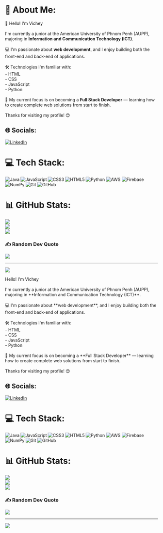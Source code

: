 # 💫 About Me:
👋 Hello! I'm Vichey<br><br>I'm currently a junior at the American University of Phnom Penh (AUPP), majoring in **Information and Communication Technology (ICT)**.  <br><br>💻 I'm passionate about **web development**, and I enjoy building both the front-end and back-end of applications.  <br><br>🛠️ Technologies I'm familiar with:<br>- HTML<br>- CSS<br>- JavaScript<br>- Python<br><br>🌱 My current focus is on becoming a **Full Stack Developer** — learning how to create complete web solutions from start to finish.<br><br>Thanks for visiting my profile! 😊<br>


## 🌐 Socials:
[![LinkedIn](https://img.shields.io/badge/LinkedIn-%230077B5.svg?logo=linkedin&logoColor=white)](https://linkedin.com/in/https://www.linkedin.com/in/sovichey-rim-78b820363/) 

# 💻 Tech Stack:
![Java](https://img.shields.io/badge/java-%23ED8B00.svg?style=for-the-badge&logo=openjdk&logoColor=white) ![JavaScript](https://img.shields.io/badge/javascript-%23323330.svg?style=for-the-badge&logo=javascript&logoColor=%23F7DF1E) ![CSS3](https://img.shields.io/badge/css3-%231572B6.svg?style=for-the-badge&logo=css3&logoColor=white) ![HTML5](https://img.shields.io/badge/html5-%23E34F26.svg?style=for-the-badge&logo=html5&logoColor=white) ![Python](https://img.shields.io/badge/python-3670A0?style=for-the-badge&logo=python&logoColor=ffdd54) ![AWS](https://img.shields.io/badge/AWS-%23FF9900.svg?style=for-the-badge&logo=amazon-aws&logoColor=white) ![Firebase](https://img.shields.io/badge/firebase-%23039BE5.svg?style=for-the-badge&logo=firebase) ![NumPy](https://img.shields.io/badge/numpy-%23013243.svg?style=for-the-badge&logo=numpy&logoColor=white) ![Git](https://img.shields.io/badge/git-%23F05033.svg?style=for-the-badge&logo=git&logoColor=white) ![GitHub](https://img.shields.io/badge/github-%23121011.svg?style=for-the-badge&logo=github&logoColor=white)
# 📊 GitHub Stats:
![](https://github-readme-stats.vercel.app/api?username=Sovichey&theme=dark&hide_border=false&include_all_commits=false&count_private=false)<br/>
![](https://nirzak-streak-stats.vercel.app/?user=Sovichey&theme=dark&hide_border=false)<br/>
![](https://github-readme-stats.vercel.app/api/top-langs/?username=Sovichey&theme=dark&hide_border=false&include_all_commits=false&count_private=false&layout=compact)

### ✍️ Random Dev Quote
![](https://quotes-github-readme.vercel.app/api?type=horizontal&theme=radical)

---
[![](https://visitcount.itsvg.in/api?id=Sovichey&icon=0&color=0)](https://visitcount.itsvg.in)

<!-- Proudly created with GPRM ( https://gprm.itsvg.in ) --> Hello! I'm Vichey<br><br>I'm currently a junior at the American University of Phnom Penh (AUPP), majoring in **Information and Communication Technology (ICT)**.  <br><br>💻 I'm passionate about **web development**, and I enjoy building both the front-end and back-end of applications.  <br><br>🛠️ Technologies I'm familiar with:<br>- HTML<br>- CSS<br>- JavaScript<br>- Python<br><br>🌱 My current focus is on becoming a **Full Stack Developer** — learning how to create complete web solutions from start to finish.<br><br>Thanks for visiting my profile! 😊<br>


## 🌐 Socials:
[![LinkedIn](https://img.shields.io/badge/LinkedIn-%230077B5.svg?logo=linkedin&logoColor=white)](https://linkedin.com/in/https://www.linkedin.com/in/sovichey-rim-78b820363/) 

# 💻 Tech Stack:
![Java](https://img.shields.io/badge/java-%23ED8B00.svg?style=for-the-badge&logo=openjdk&logoColor=white) ![JavaScript](https://img.shields.io/badge/javascript-%23323330.svg?style=for-the-badge&logo=javascript&logoColor=%23F7DF1E) ![CSS3](https://img.shields.io/badge/css3-%231572B6.svg?style=for-the-badge&logo=css3&logoColor=white) ![HTML5](https://img.shields.io/badge/html5-%23E34F26.svg?style=for-the-badge&logo=html5&logoColor=white) ![Python](https://img.shields.io/badge/python-3670A0?style=for-the-badge&logo=python&logoColor=ffdd54) ![AWS](https://img.shields.io/badge/AWS-%23FF9900.svg?style=for-the-badge&logo=amazon-aws&logoColor=white) ![Firebase](https://img.shields.io/badge/firebase-%23039BE5.svg?style=for-the-badge&logo=firebase) ![NumPy](https://img.shields.io/badge/numpy-%23013243.svg?style=for-the-badge&logo=numpy&logoColor=white) ![Git](https://img.shields.io/badge/git-%23F05033.svg?style=for-the-badge&logo=git&logoColor=white) ![GitHub](https://img.shields.io/badge/github-%23121011.svg?style=for-the-badge&logo=github&logoColor=white)
# 📊 GitHub Stats:
![](https://github-readme-stats.vercel.app/api?username=Sovichey&theme=dark&hide_border=false&include_all_commits=false&count_private=false)<br/>
![](https://nirzak-streak-stats.vercel.app/?user=Sovichey&theme=dark&hide_border=false)<br/>
![](https://github-readme-stats.vercel.app/api/top-langs/?username=Sovichey&theme=dark&hide_border=false&include_all_commits=false&count_private=false&layout=compact)

### ✍️ Random Dev Quote
![](https://quotes-github-readme.vercel.app/api?type=horizontal&theme=radical)

---
[![](https://visitcount.itsvg.in/api?id=Sovichey&icon=0&color=0)](https://visitcount.itsvg.in)

<!-- Proudly created with GPRM ( https://gprm.itsvg.in ) -->
